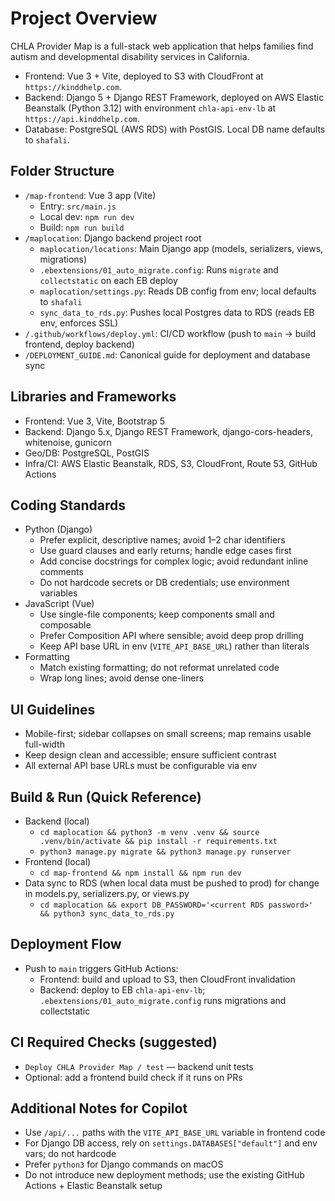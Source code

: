 # Project Overview

CHLA Provider Map is a full-stack web application that helps families find autism and developmental disability services in California.

- Frontend: Vue 3 + Vite, deployed to S3 with CloudFront at `https://kinddhelp.com`.
- Backend: Django 5 + Django REST Framework, deployed on AWS Elastic Beanstalk (Python 3.12) with environment `chla-api-env-lb` at `https://api.kinddhelp.com`.
- Database: PostgreSQL (AWS RDS) with PostGIS. Local DB name defaults to `shafali`.

## Folder Structure

- `/map-frontend`: Vue 3 app (Vite)
  - Entry: `src/main.js`
  - Local dev: `npm run dev`
  - Build: `npm run build`
- `/maplocation`: Django backend project root
  - `maplocation/locations`: Main Django app (models, serializers, views, migrations)
  - `.ebextensions/01_auto_migrate.config`: Runs `migrate` and `collectstatic` on each EB deploy
  - `maplocation/settings.py`: Reads DB config from env; local defaults to `shafali`
  - `sync_data_to_rds.py`: Pushes local Postgres data to RDS (reads EB env, enforces SSL)
- `/.github/workflows/deploy.yml`: CI/CD workflow (push to `main` → build frontend, deploy backend)
- `/DEPLOYMENT_GUIDE.md`: Canonical guide for deployment and database sync

## Libraries and Frameworks

- Frontend: Vue 3, Vite, Bootstrap 5
- Backend: Django 5.x, Django REST Framework, django-cors-headers, whitenoise, gunicorn
- Geo/DB: PostgreSQL, PostGIS
- Infra/CI: AWS Elastic Beanstalk, RDS, S3, CloudFront, Route 53, GitHub Actions

## Coding Standards

- Python (Django)
  - Prefer explicit, descriptive names; avoid 1–2 char identifiers
  - Use guard clauses and early returns; handle edge cases first
  - Add concise docstrings for complex logic; avoid redundant inline comments
  - Do not hardcode secrets or DB credentials; use environment variables
- JavaScript (Vue)
  - Use single-file components; keep components small and composable
  - Prefer Composition API where sensible; avoid deep prop drilling
  - Keep API base URL in env (`VITE_API_BASE_URL`) rather than literals
- Formatting
  - Match existing formatting; do not reformat unrelated code
  - Wrap long lines; avoid dense one-liners

## UI Guidelines

- Mobile-first; sidebar collapses on small screens; map remains usable full-width
- Keep design clean and accessible; ensure sufficient contrast
- All external API base URLs must be configurable via env

## Build & Run (Quick Reference)

- Backend (local)
  - `cd maplocation && python3 -m venv .venv && source .venv/bin/activate && pip install -r requirements.txt`
  - `python3 manage.py migrate && python3 manage.py runserver`
- Frontend (local)
  - `cd map-frontend && npm install && npm run dev`
- Data sync to RDS (when local data must be pushed to prod) for  change in models.py, serializers.py, or views.py
  - `cd maplocation && export DB_PASSWORD='<current RDS password>' && python3 sync_data_to_rds.py`

## Deployment Flow

- Push to `main` triggers GitHub Actions:
  - Frontend: build and upload to S3, then CloudFront invalidation
  - Backend: deploy to EB `chla-api-env-lb`; `.ebextensions/01_auto_migrate.config` runs migrations and collectstatic

## CI Required Checks (suggested)

- `Deploy CHLA Provider Map / test` — backend unit tests
- Optional: add a frontend build check if it runs on PRs

## Additional Notes for Copilot

- Use `/api/...` paths with the `VITE_API_BASE_URL` variable in frontend code
- For Django DB access, rely on `settings.DATABASES["default"]` and env vars; do not hardcode
- Prefer `python3` for Django commands on macOS
- Do not introduce new deployment methods; use the existing GitHub Actions + Elastic Beanstalk setup
